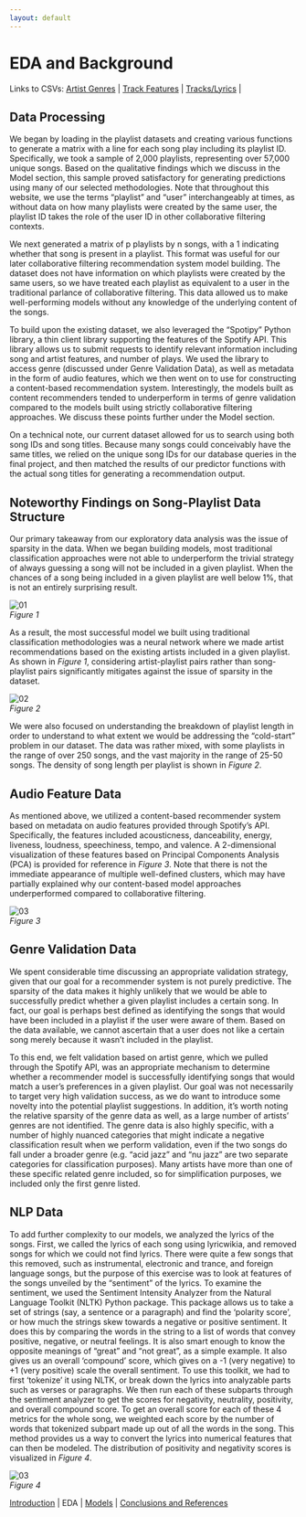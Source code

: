 ```yaml
---
layout: default
---
```


# EDA and Background

Links to CSVs:
[Artist Genres](https://drive.google.com/file/d/1ueUMpPDVFPS7Er8Mq9-IqRHMJ2avSqCG/view) |
[Track Features](https://drive.google.com/file/d/1OiJ7NGIXmrWXXBNaYoIrPgkMOI2wEDfw/view) |
[Tracks/Lyrics](https://drive.google.com/file/d/1l0rTqWhIfQw4Hv8KRySvL6A6mkE2PRIz/view) |
<!--<a href="https://drive.google.com/file/d/1ueUMpPDVFPS7Er8Mq9-IqRHMJ2avSqCG/view" class="btn">CSV (Artist Genres)</a>
<a href="https://drive.google.com/file/d/1OiJ7NGIXmrWXXBNaYoIrPgkMOI2wEDfw/view" class="btn">CSV (Track Features)</a>
<a href="https://drive.google.com/file/d/1l0rTqWhIfQw4Hv8KRySvL6A6mkE2PRIz/view" class="btn">CSV (Tracks/Lyrics)</a>
-->
## Data Processing
We began by loading in the playlist datasets and creating various functions to generate a matrix with a line for each song play including its playlist ID. Specifically, we took a sample of 2,000 playlists, representing over 57,000 unique songs. Based on the qualitative findings which we discuss in the Model section, this sample proved satisfactory for generating predictions using many of our selected methodologies. Note that throughout this website, we use the terms “playlist” and “user” interchangeably at times, as without data on how many playlists were created by the same user, the playlist ID takes the role of the user ID in other collaborative filtering contexts.

We next generated a matrix of p playlists by n songs, with a 1 indicating whether that song is present in a playlist. This format was useful for our later collaborative filtering recommendation system model building. The dataset does not have information on which playlists were created by the same users, so we have treated each playlist as equivalent to a user in the traditional parlance of collaborative filtering. This data allowed us to make well-performing models without any knowledge of the underlying content of the songs.

To build upon the existing dataset, we also leveraged the “Spotipy” Python library, a thin client library supporting the features of the Spotify API. This library allows us to submit requests to identify relevant information including song and artist features, and number of plays. We used the library to access genre (discussed under Genre Validation Data), as well as metadata in the form of audio features, which we then went on to use for constructing a content-based recommendation system. Interestingly, the models built as content recommenders tended to underperform in terms of genre validation compared to the models built using strictly collaborative filtering approaches. We discuss these points further under the Model section.

On a technical note, our current dataset allowed for us to search using both song IDs and song titles. Because many songs could conceivably have the same titles, we relied on the unique song IDs for our database queries in the final project, and then matched the results of our predictor functions with the actual song titles for generating a recommendation output.


## Noteworthy Findings on Song-Playlist Data Structure
Our primary takeaway from our exploratory data analysis was the issue of sparsity in the data. When we began building models, most traditional classification approaches were not able to underperform the trivial strategy of always guessing a song will not be included in a given playlist. When the chances of a song being included in a given playlist are well below 1%, that is not an entirely surprising result.

![01](images/01-song-playlist-pairs.png)  
*Figure 1*

As a result, the most successful model we built using traditional classification methodologies was a neural network where we made artist recommendations based on the existing artists included in a given playlist. As shown in *Figure 1*, considering artist-playlist pairs rather than song-playlist pairs significantly mitigates against the issue of sparsity in the dataset.

![02](images/02-dist-playlist-length.png)  
*Figure 2*

We were also focused on understanding the breakdown of playlist length in order to understand to what extent we would be addressing the “cold-start” problem in our dataset. The data was rather mixed, with some playlists in the range of over 250 songs, and the vast majority in the range of 25-50 songs. The density of song length per playlist is shown in *Figure 2*.

## Audio Feature Data
As mentioned above, we utilized a content-based recommender system based on metadata on audio features provided through Spotify’s API. Specifically, the features included acousticness, danceability, energy, liveness, loudness, speechiness, tempo, and valence. A 2-dimensional visualization of these features based on Principal Components Analysis (PCA) is provided for reference in *Figure 3*. Note that there is not the immediate appearance of multiple well-defined clusters, which may have partially explained why our content-based model approaches underperformed compared to collaborative filtering.


![03](images/03-viz-audio-features.png)  
*Figure 3*

## Genre Validation Data
We spent considerable time discussing an appropriate validation strategy, given that our goal for a recommender system is not purely predictive. The sparsity of the data makes it highly unlikely that we would be able to successfully predict whether a given playlist includes a certain song. In fact, our goal is perhaps best defined as identifying the songs that would have been included in a playlist if the user were aware of them. Based on the data available, we cannot ascertain that a user does not like a certain song merely because it wasn’t included in the playlist.

To this end, we felt validation based on artist genre, which we pulled through the Spotify API, was an appropriate mechanism to determine whether a recommender model is successfully identifying songs that would match a user’s preferences in a given playlist. Our goal was not necessarily to target very high validation success, as we do want to introduce some novelty into the potential playlist suggestions. In addition, it’s worth noting the relative sparsity of the genre data as well, as a large number of artists’ genres are not identified. The genre data is also highly specific, with a number of highly nuanced categories that might indicate a negative classification result when we perform validation, even if the two songs do fall under a broader genre (e.g. “acid jazz” and “nu jazz” are two separate categories for classification purposes). Many artists have more than one of these specific related genre included, so for simplification purposes, we included only the first genre listed.


## NLP Data
To add further complexity to our models, we analyzed the lyrics of the songs. First, we called the lyrics of each song using lyricwikia, and removed songs for which we could not find lyrics. There were quite a few songs that this removed, such as instrumental, electronic and trance, and foreign language songs, but the purpose of this exercise was to look at features of the songs unveiled by the “sentiment” of the lyrics. To examine the sentiment, we used the Sentiment Intensity Analyzer from the Natural Language Toolkit (NLTK) Python package. This package allows us to take a set of strings (say, a sentence or a paragraph) and find the ‘polarity score’, or how much the strings skew towards a negative or positive sentiment. It does this by comparing the words in the string to a list of words that convey positive, negative, or neutral feelings. It is also smart enough to know the opposite meanings of “great” and “not great”, as a simple example. It also gives us an overall ‘compound’ score, which gives on a -1 (very negative) to +1 (very positive) scale the overall sentiment. To use this toolkit, we had to first ‘tokenize’ it using NLTK, or break down the lyrics into analyzable parts such as verses or paragraphs. We then run each of these subparts through the sentiment analyzer to get the scores for negativity, neutrality, positivity, and overall compound score. To get an overall score for each of these 4 metrics for the whole song, we weighted each score by the number of words that tokenized subpart made up out of all the words in the song. This method provides us a way to convert the lyrics into numerical features that can then be modeled. The distribution of positivity and negativity scores is visualized in *Figure 4*.

![03](images/032-nlp.png)  
*Figure 4*

[Introduction](./index.md) | EDA | [Models](./models.html) | [Conclusions and References](./conclusions.html)
